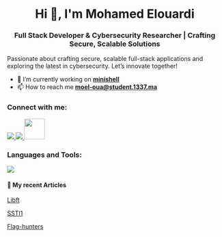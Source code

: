 <h1 align="center">Hi 👋, I'm Mohamed Elouardi</h1>
<h3 align="center">Full Stack Developer & Cybersecurity Researcher | Crafting Secure, Scalable Solutions</h3>
<p>Passionate about crafting secure, scalable full-stack applications and exploring the latest in cybersecurity. Let’s innovate together!</p>

- 🔭 I’m currently working on [**minishell**](https://github.com/mrmo7ox/minishell)  
- 📫 How to reach me **moel-oua@student.1337.ma**

<h3 align="left">Connect with me:</h3>
<p align="left">

<a href="https://discord.com/users/668469346489597969)">
   <img src="https://skillicons.dev/icons?i=discord" />
</a>
<a href="https://x.com/mrmo7ox">
   <img src="https://skillicons.dev/icons?i=twitter" />
</a>
<a href="https://mo7ox.com">
   <img style="width:48px;" src="https://mo7ox.com/wp-content/uploads/2025/03/cropped-icon.png" />
</a>
</p>
<h3 align="left">Languages and Tools:</h3>
<p align="left">
<p align="left">
  <a href="https://skillicons.dev">
    <img src="https://skillicons.dev/icons?i=linux,git,docker,c,css,tailwind,html,js,py,django,sass,selenium,electron" />
  </a>
</p>
<h4>📰 My recent Articles</h4>

<a align="center" href="https://mo7ox.com/bcamp_details/libft/">Libft</a>

<a align="center" href="https://mo7ox.com/ctf_details/ssti1/">SSTI1</a>

<a align="center" href="https://mo7ox.com/ctf_details/flag-hunters/">Flag-hunters</a>
